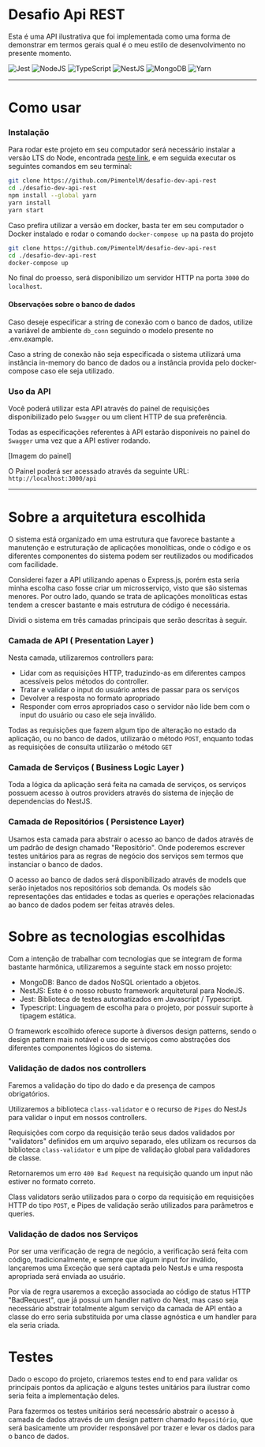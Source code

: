 # Desafio Api REST

Esta é uma API ilustrativa que foi implementada como uma forma de demonstrar em termos gerais qual é o meu estilo de desenvolvimento no presente momento. 

![Jest](https://img.shields.io/badge/-jest-%23C21325?style=for-the-badge&logo=jest&logoColor=white)
![NodeJS](https://img.shields.io/badge/node.js-6DA55F?style=for-the-badge&logo=node.js&logoColor=white)
![TypeScript](https://img.shields.io/badge/typescript-%23007ACC.svg?style=for-the-badge&logo=typescript&logoColor=white)
![NestJS](https://img.shields.io/badge/nestjs-%23E0234E.svg?style=for-the-badge&logo=nestjs&logoColor=white)
![MongoDB](https://img.shields.io/badge/MongoDB-%234ea94b.svg?style=for-the-badge&logo=mongodb&logoColor=white)
![Yarn](https://img.shields.io/badge/yarn-%232C8EBB.svg?style=for-the-badge&logo=yarn&logoColor=white)


---
# Como usar

### Instalação

Para rodar este projeto em seu computador será necessário instalar a versão LTS do Node, encontrada [neste link](https://nodejs.org/en/download/), e em seguida executar os seguintes comandos em seu terminal:


```bash
git clone https://github.com/PimentelM/desafio-dev-api-rest
cd ./desafio-dev-api-rest
npm install --global yarn
yarn install
yarn start
```

Caso prefira utilizar a versão em docker, basta ter em seu computador o Docker instalado e rodar o comando `docker-compose up` na pasta do projeto


```bash
git clone https://github.com/PimentelM/desafio-dev-api-rest
cd ./desafio-dev-api-rest
docker-compose up
```
No final do proesso, será disponibilizo um servidor HTTP na porta `3000` do `localhost`.


#### Observações sobre o banco de dados
Caso deseje especificar a string de conexão com o banco de dados, utilize a variável de ambiente `db_conn` seguindo o modelo presente no .env.example. 

Caso a string de conexão não seja especificada o sistema utilizará uma instância in-memory do banco de dados ou a instância provida pelo docker-compose caso ele seja utilizado.
 
### Uso da API

Você poderá utilizar esta API através do painel de requisições disponibilizado pelo `Swagger` ou um client HTTP de sua preferência.

Todas as especificações referentes à API estarão disponíveis no painel do `Swagger` uma vez que a API estiver rodando.

[Imagem do painel]

O Painel poderá ser acessado através da seguinte URL: `http://localhost:3000/api`

---

# Sobre a arquitetura escolhida

O sistema está organizado em uma estrutura que favorece bastante a manutenção e estruturação de aplicações monolíticas, onde o código e os diferentes componentes do sistema podem ser reutilizados ou modificados com facilidade.

Considerei fazer a API utilizando apenas o Express.js, porém esta seria minha escolha caso fosse criar um microsserviço, visto que são sistemas menores. Por outro lado, quando se trata de aplicações monolíticas estas tendem a crescer bastante e mais estrutura de código é necessária.

Dividi o sistema em três camadas principais que serão descritas à seguir.

### Camada de API ( Presentation Layer )

Nesta camada, utilizaremos controllers para:
* Lidar com as requisições HTTP, traduzindo-as em diferentes campos acessíveis pelos métodos do controller.
* Tratar e validar o input do usuário antes de passar para os serviços
* Devolver a resposta no formato apropriado
* Responder com erros apropriados caso o servidor não lide bem com o input do usuário ou caso ele seja inválido.

Todas as requisições que fazem algum tipo de alteração no estado da aplicação, ou no banco de dados, utilizarão o método `POST`, enquanto todas as requisições de consulta utilizarão o método `GET`

### Camada de Serviços ( Business Logic Layer )

Toda a lógica da aplicação será feita na camada de serviços, os serviços possuem acesso à outros providers através do sistema de injeção de dependencias do NestJS.

### Camada de Repositórios ( Persistence Layer)

Usamos esta camada para abstrair o acesso ao banco de dados através de um padrão de design chamado "Repositório". Onde poderemos escrever testes unitários para as regras de negócio dos serviços sem termos que instanciar o banco de dados.

O acesso ao banco de dados será disponibilizado através de models que serão injetados nos repositórios sob demanda. Os models são representações das entidades e todas as queries e operações relacionadas ao banco de dados podem ser feitas através deles.


# Sobre as tecnologias escolhidas

Com a intenção de trabalhar com tecnologias que se integram de forma bastante harmônica, utilizaremos a seguinte stack em nosso projeto:

* MongoDB: Banco de dados NoSQL orientado a objetos.
* NestJS: Este é o nosso robusto framework arquitetural para NodeJS.
* Jest: Biblioteca de testes automatizados em Javascript / Typescript.
* Typescript: Linguagem de escolha para o projeto, por possuir suporte à tipagem estática.

O framework escolhido oferece suporte à diversos design patterns, sendo o design pattern mais notável o uso de serviços como abstrações dos diferentes componentes lógicos do sistema.


### Validação de dados nos controllers

Faremos a validação do tipo do dado e da presença de campos obrigatórios.

Utilizaremos a biblioteca `class-validator`  e o recurso de `Pipes` do NestJs para validar o input em nossos controllers.

Requisições com corpo da requisição terão seus dados validados por "validators" definidos em um arquivo separado, eles utilizam os recursos da biblioteca `class-validator` e um pipe de validação global para validadores de classe.

Retornaremos um erro `400 Bad Request` na requisição quando um input não estiver no formato correto.

Class validators serão utilizados para o corpo da requisição em requisições HTTP do tipo `POST`, e Pipes de validação serão utilizados para parâmetros e queries.


### Validação de dados nos Serviços

Por ser uma verificação de regra de negócio, a verificação será feita com código, tradicionalmente, e sempre que algum input for inválido, lançaremos uma Exceção que será captada pelo NestJs e uma resposta apropriada será enviada ao usuário.

Por via de regra usaremos a exceção associada ao código de status HTTP "BadRequest", que já possui um handler nativo do Nest, mas caso seja necessário abstrair totalmente algum serviço da camada de API então a classe do erro seria substituida por uma classe agnóstica e um handler para ela seria criada.



# Testes

Dado o escopo do projeto, criaremos testes end to end para validar os principais pontos da aplicação e alguns testes unitários para ilustrar como seria feita a implementação deles.

Para fazermos os testes unitários será necessário abstrair o acesso à camada de dados através de um design pattern chamado `Repositório`, que será basicamente um provider responsável por trazer e levar os dados para o banco de dados.
